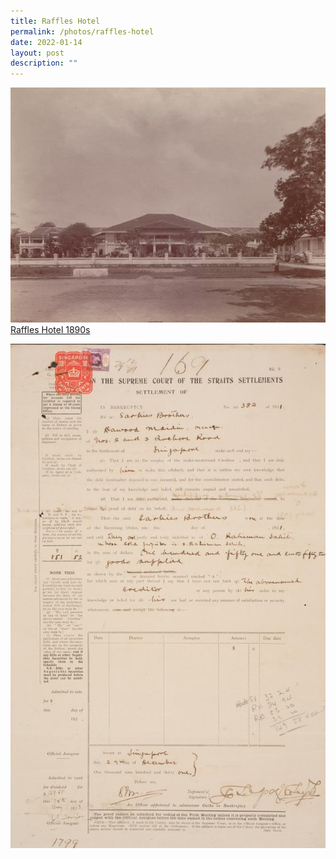```yaml
---
title: Raffles Hotel
permalink: /photos/raffles-hotel
date: 2022-01-14
layout: post
description: ""
---
```

![Alt text for image on Isomer site](/images/raffles-hotel-1890.jpg)
[Raffles Hotel 1890s](https://eresources.nlb.gov.sg/pictures/Details/95f2cb98-e1f8-4675-ac32-d2d9ee3cf04b)

![Alt text for image on Isomer site](/images/raffles-hotel-sarkies-bankrupt.jpg)